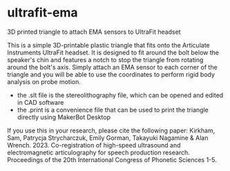 # ultrafit-ema
 3D printed triangle to attach EMA sensors to UltraFit headset

This is a simple 3D-printable plastic triangle that fits onto the Articulate Instruments UltraFit headset. It is designed to fit around the bolt below the speaker's chin and features a notch to stop the triangle from rotating around the bolt's axis. Simply attach an EMA sensor to each corner of the triangle and you will be able to use the coordinates to perform rigid body analysis on probe motion.

* the .slt file is the stereolithography file, which can be opened and edited in CAD software
* the .print is a convenience file that can be used to print the triangle directly using MakerBot Desktop

If you use this in your research, please cite the following paper: Kirkham, Sam, Patrycja Strycharczuk, Emily Gorman, Takayuki Nagamine & Alan Wrench. 2023. Co-registration of high-speed ultrasound and electromagnetic articulography for speech production research. Proceedings of the 20th International Congress of Phonetic Sciences 1-5.
